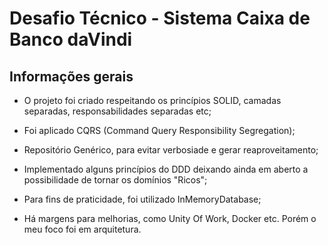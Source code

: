 # Desafio Técnico - Sistema Caixa de Banco daVindi

## Informações gerais

* O projeto foi criado respeitando os princípios SOLID, camadas separadas, responsabilidades separadas etc;
  
* Foi aplicado CQRS (Command Query Responsibility Segregation);

* Repositório Genérico, para evitar verbosiade e gerar reaproveitamento;
  
*  Implementado alguns princípios do DDD deixando ainda em aberto a possibilidade de tornar os domínios "Ricos";

*  Para fins de praticidade, foi utilizado InMemoryDatabase;

*  Há margens para melhorias, como Unity Of Work, Docker etc. Porém o meu foco foi em arquitetura.
